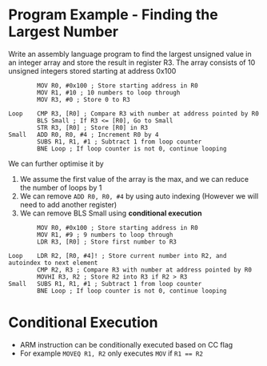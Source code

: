 # Program Example - Finding the Largest Number

Write an assembly language program to find the largest unsigned value in an integer array and store the result in register R3. The array consists of 10 unsigned integers stored starting at address 0x100

```
        MOV R0, #0x100 ; Store starting address in R0
        MOV R1, #10 ; 10 numbers to loop through
        MOV R3, #0 ; Store 0 to R3
        
Loop    CMP R3, [R0] ; Compare R3 with number at address pointed by R0
        BLS Small ; If R3 <= [R0], Go to Small
        STR R3, [R0] ; Store [R0] in R3
Small   ADD R0, R0, #4 ; Increment R0 by 4
        SUBS R1, R1, #1 ; Subtract 1 from loop counter
        BNE Loop ; If loop counter is not 0, continue looping
```

We can further optimise it by
1. We assume the first value of the array is the max, and we can reduce the number of loops by 1
2. We can remove `ADD R0, R0, #4` by using auto indexing (However we will need to add another register)
3. We can remove BLS Small using **conditional execution**

```
        MOV R0, #0x100 ; Store starting address in R0
        MOV R1, #9 ; 9 numbers to loop through
        LDR R3, [R0] ; Store first number to R3
        
Loop    LDR R2, [R0, #4]! ; Store current number into R2, and autoindex to next element
        CMP R2, R3 ; Compare R3 with number at address pointed by R0
        MOVHI R3, R2 ; Store R2 into R3 if R2 > R3
Small   SUBS R1, R1, #1 ; Subtract 1 from loop counter
        BNE Loop ; If loop counter is not 0, continue looping
```

# Conditional Execution 
- ARM instruction can be conditionally executed based on CC flag
- For example `MOVEQ R1, R2` only executes `MOV` if `R1 == R2`